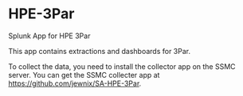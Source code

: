 # HPE-3Par
Splunk App for HPE 3Par

This app contains extractions and dashboards for 3Par.

To collect the data, you need to install the collector app on the SSMC server.
You can get the SSMC collecter app at https://github.com/jewnix/SA-HPE-3Par.
